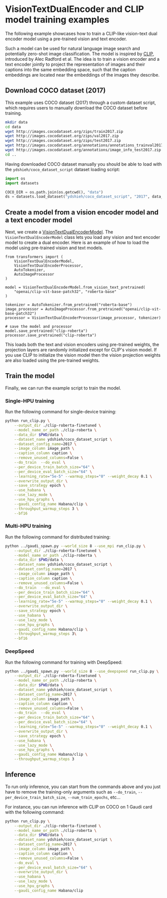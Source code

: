<!---
Copyright 2022 The HuggingFace Team. All rights reserved.

Licensed under the Apache License, Version 2.0 (the "License");
you may not use this file except in compliance with the License.
You may obtain a copy of the License at

    http://www.apache.org/licenses/LICENSE-2.0

Unless required by applicable law or agreed to in writing, software
distributed under the License is distributed on an "AS IS" BASIS,
WITHOUT WARRANTIES OR CONDITIONS OF ANY KIND, either express or implied.
See the License for the specific language governing permissions and
limitations under the License.
-->

# VisionTextDualEncoder and CLIP model training examples

The following example showcases how to train a CLIP-like vision-text dual encoder model
using a pre-trained vision and text encoder.

Such a model can be used for natural language image search and potentially zero-shot image classification.
The model is inspired by [CLIP](https://openai.com/blog/clip/), introduced by Alec Radford et al.
The idea is to train a vision encoder and a text encoder jointly to project the representation of images and their
captions into the same embedding space, such that the caption embeddings are located near the embeddings
of the images they describe.

## Download COCO dataset (2017)
This example uses COCO dataset (2017) through a custom dataset script, which requires users to manually download the
COCO dataset before training.

```bash
mkdir data
cd data
wget http://images.cocodataset.org/zips/train2017.zip
wget http://images.cocodataset.org/zips/val2017.zip
wget http://images.cocodataset.org/zips/test2017.zip
wget http://images.cocodataset.org/annotations/annotations_trainval2017.zip
wget http://images.cocodataset.org/annotations/image_info_test2017.zip
cd ..
```

Having downloaded COCO dataset manually you should be able to load with the `ydshieh/coco_dataset_script` dataset loading script:

```py
import os
import datasets

COCO_DIR = os.path.join(os.getcwd(), "data")
ds = datasets.load_dataset("ydshieh/coco_dataset_script", "2017", data_dir=COCO_DIR)
```

## Create a model from a vision encoder model and a text encoder model
Next, we create a [VisionTextDualEncoderModel](https://huggingface.co/docs/transformers/model_doc/vision-text-dual-encoder#visiontextdualencoder).
The `VisionTextDualEncoderModel` class lets you load any vision and text encoder model to create a dual encoder.
Here is an example of how to load the model using pre-trained vision and text models.

```python3
from transformers import (
    VisionTextDualEncoderModel,
    VisionTextDualEncoderProcessor,
    AutoTokenizer,
    AutoImageProcessor
)

model = VisionTextDualEncoderModel.from_vision_text_pretrained(
    "openai/clip-vit-base-patch32", "roberta-base"
)

tokenizer = AutoTokenizer.from_pretrained("roberta-base")
image_processor = AutoImageProcessor.from_pretrained("openai/clip-vit-base-patch32")
processor = VisionTextDualEncoderProcessor(image_processor, tokenizer)

# save the model and processor
model.save_pretrained("clip-roberta")
processor.save_pretrained("clip-roberta")
```

This loads both the text and vision encoders using pre-trained weights, the projection layers are randomly
initialized except for CLIP's vision model. If you use CLIP to initialize the vision model then the vision projection weights are also
loaded using the pre-trained weights.

## Train the model
Finally, we can run the example script to train the model.


### Single-HPU training

Run the following command for single-device training:

```bash
python run_clip.py \
    --output_dir ./clip-roberta-finetuned \
    --model_name_or_path ./clip-roberta \
    --data_dir $PWD/data \
    --dataset_name ydshieh/coco_dataset_script \
    --dataset_config_name=2017 \
    --image_column image_path \
    --caption_column caption \
    --remove_unused_columns=False \
    --do_train  --do_eval \
    --per_device_train_batch_size="64" \
    --per_device_eval_batch_size="64" \
    --learning_rate="5e-5" --warmup_steps="0" --weight_decay 0.1 \
    --overwrite_output_dir \
    --save_strategy epoch \
    --use_habana \
    --use_lazy_mode \
    --use_hpu_graphs \
    --gaudi_config_name Habana/clip \
    --throughput_warmup_steps 3 \
    --bf16
```


### Multi-HPU training

Run the following command for distributed training:

```bash
python ../gaudi_spawn.py --world_size 8 --use_mpi run_clip.py \
    --output_dir ./clip-roberta-finetuned \
    --model_name_or_path ./clip-roberta \
    --data_dir $PWD/data \
    --dataset_name ydshieh/coco_dataset_script \
    --dataset_config_name=2017 \
    --image_column image_path \
    --caption_column caption \
    --remove_unused_columns=False \
    --do_train  --do_eval \
    --per_device_train_batch_size="64" \
    --per_device_eval_batch_size="64" \
    --learning_rate="5e-5" --warmup_steps="0" --weight_decay 0.1 \
    --overwrite_output_dir \
    --save_strategy epoch \
    --use_habana \
    --use_lazy_mode \
    --use_hpu_graphs \
    --gaudi_config_name Habana/clip \
    --throughput_warmup_steps 3\
    --bf16
```


### DeepSpeed

Run the following command for training with DeepSpeed:

```bash
python ../gaudi_spawn.py --world_size 8 --use_deepspeed run_clip.py \
    --output_dir ./clip-roberta-finetuned \
    --model_name_or_path ./clip-roberta \
    --data_dir $PWD/data \
    --dataset_name ydshieh/coco_dataset_script \
    --dataset_config_name=2017 \
    --image_column image_path \
    --caption_column caption \
    --remove_unused_columns=False \
    --do_train  --do_eval \
    --per_device_train_batch_size="64" \
    --per_device_eval_batch_size="64" \
    --learning_rate="5e-5" --warmup_steps="0" --weight_decay 0.1 \
    --overwrite_output_dir \
    --save_strategy epoch \
    --use_habana \
    --use_lazy_mode \
    --use_hpu_graphs \
    --gaudi_config_name Habana/clip \
    --throughput_warmup_steps 3
```


## Inference

To run only inference, you can start from the commands above and you just have to remove the training-only arguments such as `--do_train`, `--per_device_train_batch_size`, `--num_train_epochs`, etc...

For instance, you can run inference with CLIP on COCO on 1 Gaudi card with the following command:
```bash
python run_clip.py \
    --output_dir ./clip-roberta-finetuned \
    --model_name_or_path ./clip-roberta \
    --data_dir $PWD/data \
    --dataset_name ydshieh/coco_dataset_script \
    --dataset_config_name=2017 \
    --image_column image_path \
    --caption_column caption \
    --remove_unused_columns=False \
    --do_eval \
    --per_device_eval_batch_size="64" \
    --overwrite_output_dir \
    --use_habana \
    --use_lazy_mode \
    --use_hpu_graphs \
    --gaudi_config_name Habana/clip
```
